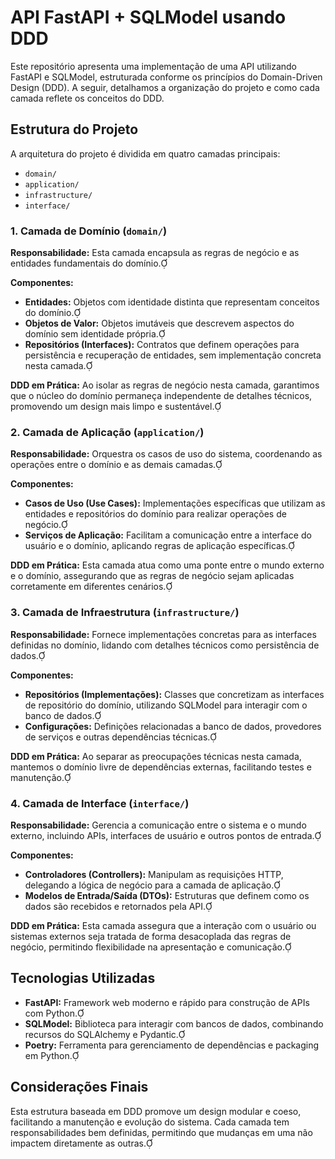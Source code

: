# API FastAPI + SQLModel usando DDD

Este repositório apresenta uma implementação de uma API utilizando FastAPI e SQLModel, estruturada conforme os princípios do Domain-Driven Design (DDD). A seguir, detalhamos a organização do projeto e como cada camada reflete os conceitos do DDD.

## Estrutura do Projeto

A arquitetura do projeto é dividida em quatro camadas principais:

- `domain/`
- `application/`
- `infrastructure/`
- `interface/`

### 1. Camada de Domínio (`domain/`)

**Responsabilidade:** Esta camada encapsula as regras de negócio e as entidades fundamentais do domínio.

**Componentes:**

- **Entidades:** Objetos com identidade distinta que representam conceitos do domínio.
- **Objetos de Valor:** Objetos imutáveis que descrevem aspectos do domínio sem identidade própria.
- **Repositórios (Interfaces):** Contratos que definem operações para persistência e recuperação de entidades, sem implementação concreta nesta camada.

**DDD em Prática:** Ao isolar as regras de negócio nesta camada, garantimos que o núcleo do domínio permaneça independente de detalhes técnicos, promovendo um design mais limpo e sustentável.

### 2. Camada de Aplicação (`application/`)

**Responsabilidade:** Orquestra os casos de uso do sistema, coordenando as operações entre o domínio e as demais camadas.

**Componentes:**

- **Casos de Uso (Use Cases):** Implementações específicas que utilizam as entidades e repositórios do domínio para realizar operações de negócio.
- **Serviços de Aplicação:** Facilitam a comunicação entre a interface do usuário e o domínio, aplicando regras de aplicação específicas.

**DDD em Prática:** Esta camada atua como uma ponte entre o mundo externo e o domínio, assegurando que as regras de negócio sejam aplicadas corretamente em diferentes cenários.

### 3. Camada de Infraestrutura (`infrastructure/`)

**Responsabilidade:** Fornece implementações concretas para as interfaces definidas no domínio, lidando com detalhes técnicos como persistência de dados.

**Componentes:**

- **Repositórios (Implementações):** Classes que concretizam as interfaces de repositório do domínio, utilizando SQLModel para interagir com o banco de dados.
- **Configurações:** Definições relacionadas a banco de dados, provedores de serviços e outras dependências técnicas.

**DDD em Prática:** Ao separar as preocupações técnicas nesta camada, mantemos o domínio livre de dependências externas, facilitando testes e manutenção.

### 4. Camada de Interface (`interface/`)

**Responsabilidade:** Gerencia a comunicação entre o sistema e o mundo externo, incluindo APIs, interfaces de usuário e outros pontos de entrada.

**Componentes:**

- **Controladores (Controllers):** Manipulam as requisições HTTP, delegando a lógica de negócio para a camada de aplicação.
- **Modelos de Entrada/Saída (DTOs):** Estruturas que definem como os dados são recebidos e retornados pela API.

**DDD em Prática:** Esta camada assegura que a interação com o usuário ou sistemas externos seja tratada de forma desacoplada das regras de negócio, permitindo flexibilidade na apresentação e comunicação.

## Tecnologias Utilizadas

- **FastAPI:** Framework web moderno e rápido para construção de APIs com Python.
- **SQLModel:** Biblioteca para interagir com bancos de dados, combinando recursos do SQLAlchemy e Pydantic.
- **Poetry:** Ferramenta para gerenciamento de dependências e packaging em Python.

## Considerações Finais

Esta estrutura baseada em DDD promove um design modular e coeso, facilitando a manutenção e evolução do sistema. Cada camada tem responsabilidades bem definidas, permitindo que mudanças em uma não impactem diretamente as outras. 
